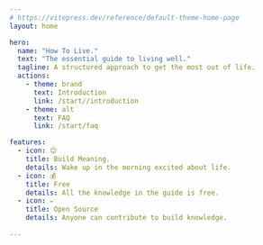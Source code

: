 ```yaml
---
# https://vitepress.dev/reference/default-theme-home-page
layout: home

hero:
  name: "How To Live."
  text: "The essential guide to living well."
  tagline: A structured approach to get the most out of life.
  actions:
    - theme: brand
      text: Introduction
      link: /start//introduction
    - theme: alt
      text: FAQ
      link: /start/faq

features:
  - icon: 😊
    title: Build Meaning. 
    details: Wake up in the morning excited about life.
  - icon: 💰
    title: Free
    details: All the knowledge in the guide is free.
  - icon: ✏️
    title: Open Source
    details: Anyone can contribute to build knowledge.
  
---
```


<style>
  :root {
    --vp-home-hero-name-color: transparent;
    --vp-home-hero-name-background: -webkit-linear-gradient(120deg, #00a0d9 30%, #41d1ff);
  }
</style>